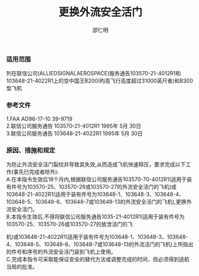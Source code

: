 ﻿---
amendno: 39-1715  
cadno: CAD1996-MULT-26  
title: 更换外流安全活门  
publishdate: 1996-09-10  
effdate: 1996-09-24  
acmodels: ["B200","B300"]  
tags: []  
engs: []  
pns: ["103570-25","103570-26","103570-27","103648-1","103648-3","103648-4","103648-5","103648-6","103648-7","103648-13"]  
mfrs: ["ALLIEDSIGNALAEROSPACE","BEECH"]  
admins: 华北管理局  
author: 邵仁明  
---
  
### 适用范围  
列在联信公司(ALLIEDSIGNALAEROSPACE)服务通告103570-21-4012R1和103648-21-4022R1上的空中国王B200(昀高飞行高度超过31000英尺者)和B300型飞机  
  
<!--more-->  
### 参考文件  
  1.FAA AD96-17-10 39-9719  
  2.联信公司服务通告 103570-21-4012R1 1995年 5月 30日  
  3.联信公司服务通告 103648-21-4022R1 1995年 5月 30日  
  
### 原因、措施和规定  

  为防止外流安全活门裂纹并导致其失效,从而造成飞机快速释压，要求完成以下工作(事先巳完成者除外):  
  A.在本指令生效后18个月内,根据联信公司服务通告103570-70-4012R1(适用于装有件号为103570-25、103570-26或103570-27的外流安全活门的飞机)或103648-21-4022R1(适用于装有件号为103648-1、103648-3、103648-4、103648-5、103648-6、103648-7或103648-13的外流安全活门的飞机),更换外流安全活门。  
  B.本指令生效后,不得将联信公司服务通告1035-21-4012R1(适用于装有件号为103570-25、103570-26或103570-27的放泄活门的飞  
  
机)或103648-21-4022R1(适用于装有件号为103648-1、103648-3、103648-4、103648-5、103648-6、103648-7或103648-13的外流活门的飞机)上所指出的件号和序号的外流安全活门装到飞机上使用。  
  C.完成本指令可采取能保证安全的替代方法或调整完成的时间，但必须得到适航当局的批准。  
